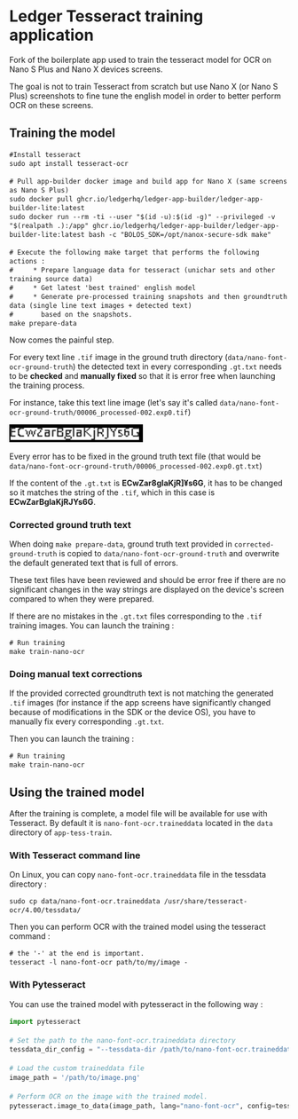 # Ledger Tesseract training application

Fork of the boilerplate app used to train the tesseract model for OCR on Nano S Plus and Nano X devices screens.

The goal is not to train Tesseract from scratch but use Nano X (or Nano S Plus) screenshots to fine tune the english model in order to better perform OCR on these screens.

## Training the model

```shell
#Install tesseract
sudo apt install tesseract-ocr

# Pull app-builder docker image and build app for Nano X (same screens as Nano S Plus)
sudo docker pull ghcr.io/ledgerhq/ledger-app-builder/ledger-app-builder-lite:latest
sudo docker run --rm -ti --user "$(id -u):$(id -g)" --privileged -v "$(realpath .):/app" ghcr.io/ledgerhq/ledger-app-builder/ledger-app-builder-lite:latest bash -c "BOLOS_SDK=/opt/nanox-secure-sdk make"

# Execute the following make target that performs the following actions : 
#     * Prepare language data for tesseract (unichar sets and other training source data) 
#     * Get latest 'best trained' english model
#     * Generate pre-processed training snapshots and then groundtruth data (single line text images + detected text)
#       based on the snapshots.
make prepare-data
```

Now comes the painful step.

For every text line `.tif` image in the ground truth directory (`data/nano-font-ocr-ground-truth`) the detected text in every corresponding `.gt.txt` needs to be **checked** and **manually fixed** so that it is error free when launching the training process.

For instance, take this text line image (let's say it's called `data/nano-font-ocr-ground-truth/00006_processed-002.exp0.tif`)

![example ground truth image](example.png)

Every error has to be fixed in the ground truth text file (that would be `data/nano-font-ocr-ground-truth/00006_processed-002.exp0.gt.txt`)

If the content of the `.gt.txt` is **ECwZar8gIaKjR]¥s6G**, it has to be changed so it matches the string of the `.tif`, which in this case is **ECwZarBglaKjRJYs6G**.
### Corrected ground truth text

When doing `make prepare-data`, ground truth text provided in `corrected-ground-truth` is copied to `data/nano-font-ocr-ground-truth` and overwrite the default generated text that is full of errors.

These text files have been reviewed and should be error free if there are no significant changes in the way strings are displayed on the device's screen compared to when they were prepared.

If there are no mistakes in the `.gt.txt` files corresponding to the `.tif` training images. You can launch the training :

```shell
# Run training
make train-nano-ocr
```

### Doing manual text corrections

If the provided corrected groundtruth text is not matching the generated `.tif` images (for instance if the app screens have significantly changed because of modifications in the SDK or the device OS), you have to manually fix every corresponding `.gt.txt`. 

Then you can launch the training :

```shell
# Run training
make train-nano-ocr
```

## Using the trained model

After the training is complete, a model file will be available for use with Tesseract. By default it is `nano-font-ocr.traineddata` located in the `data` directory of `app-tess-train`.
### With Tesseract command line

On Linux, you can copy `nano-font-ocr.traineddata` file in the tessdata directory : 

```shell
sudo cp data/nano-font-ocr.traineddata /usr/share/tesseract-ocr/4.00/tessdata/
```

Then you can perform OCR with the trained model using the tesseract command :

```shell
# the '-' at the end is important.
tesseract -l nano-font-ocr path/to/my/image -
```

### With Pytesseract

You can use the trained model with pytesseract in the following way :

```python
import pytesseract

# Set the path to the nano-font-ocr.traineddata directory
tessdata_dir_config = "--tessdata-dir /path/to/nano-font-ocr.traineddata"

# Load the custom traineddata file
image_path = '/path/to/image.png'

# Perform OCR on the image with the trained model.
pytesseract.image_to_data(image_path, lang="nano-font-ocr", config=tessdata_dir_config)
```

